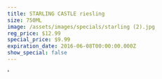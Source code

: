 ```yaml
---
title: STARLING CASTLE riesling
size: 750ML
image: /assets/images/specials/starling (2).jpg
reg_price: $12.99
special_price: $9.99
expiration_date: 2016-06-08T00:00:00.000Z
show_special: false
---
```



'